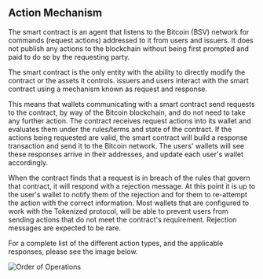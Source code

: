 ##  Action Mechanism

The smart contract is an agent that listens to the Bitcoin (BSV) network for commands (request actions) addressed to it from users and issuers. It does not publish any actions to the blockchain without being first prompted and paid to do so by the requesting party.

The smart contract is the only entity with the ability to directly modify the contract or the assets it controls. issuers and users interact with the smart contract using a mechanism known as request and response.

This means that wallets communicating with a smart contract send requests to the contract, by way of the Bitcoin blockchain, and do not need to take any further action. The contract receives request actions into its wallet and evaluates them under the rules/terms and state of the contract. If the actions being requested are valid, the smart contract will build a response transaction and send it to the Bitcoin network. The users' wallets will see these responses arrive in their addresses, and update each user's wallet accordingly.

When the contract finds that a request is in breach of the rules that govern that contract, it will respond with a rejection message. At this point it is up to the user's wallet to notify them of the rejection and for them to re-attempt the action with the correct information. Most wallets that are configured to work with the Tokenized protocol, will be able to prevent users from sending actions that do not meet the contract's requirement. Rejection messages are expected to be rare.

For a complete list of the different action types, and the applicable responses, please see the image below.

<img src="https://raw.githubusercontent.com/tokenized/docs/master/images/order-of-operations.svg?sanitize=true" alt="Order of Operations">
